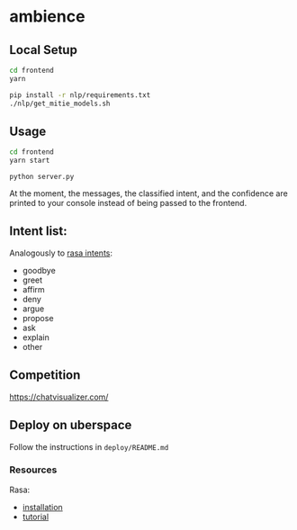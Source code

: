 # ambience

## Local Setup

```bash
cd frontend
yarn
```

```bash
pip install -r nlp/requirements.txt
./nlp/get_mitie_models.sh
```

## Usage

```bash
cd frontend
yarn start
```

```
python server.py
```
At the moment, the messages, the classified intent, and the confidence are
printed to your console instead of being passed to the frontend.

## Intent list:

Analogously to [rasa intents](https://github.com/RasaHQ/rasa_nlu/blob/master/data/examples/rasa/demo-rasa.md):

* goodbye
* greet
* affirm
* deny
* argue
* propose
* ask
* explain
* other

## Competition

https://chatvisualizer.com/

## Deploy on uberspace

Follow the instructions in `deploy/README.md`

### Resources
Rasa:
- [installation](https://nlu.rasa.com/installation.html)
- [tutorial](https://nlu.rasa.com/tutorial.html)

